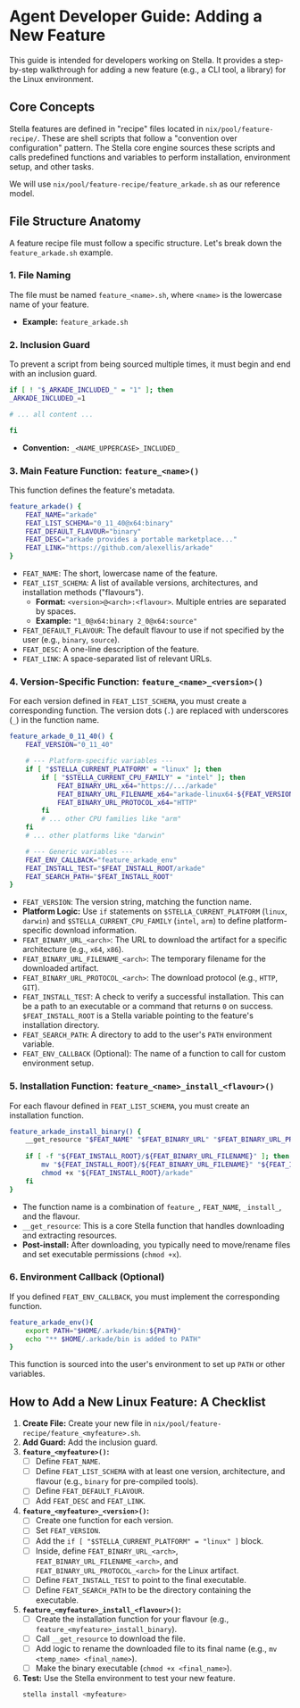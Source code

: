 # Agent Developer Guide: Adding a New Feature

This guide is intended for developers working on Stella. It provides a step-by-step walkthrough for adding a new feature (e.g., a CLI tool, a library) for the Linux environment.

## Core Concepts

Stella features are defined in "recipe" files located in `nix/pool/feature-recipe/`. These are shell scripts that follow a "convention over configuration" pattern. The Stella core engine sources these scripts and calls predefined functions and variables to perform installation, environment setup, and other tasks.

We will use `nix/pool/feature-recipe/feature_arkade.sh` as our reference model.

## File Structure Anatomy

A feature recipe file must follow a specific structure. Let's break down the `feature_arkade.sh` example.

### 1. File Naming

The file must be named `feature_<name>.sh`, where `<name>` is the lowercase name of your feature.
- **Example:** `feature_arkade.sh`

### 2. Inclusion Guard

To prevent a script from being sourced multiple times, it must begin and end with an inclusion guard.

```bash
if [ ! "$_ARKADE_INCLUDED_" = "1" ]; then
_ARKADE_INCLUDED_=1

# ... all content ...

fi
```
- **Convention:** `_<NAME_UPPERCASE>_INCLUDED_`

### 3. Main Feature Function: `feature_<name>()`

This function defines the feature's metadata.

```bash
feature_arkade() {
	FEAT_NAME="arkade"
	FEAT_LIST_SCHEMA="0_11_40@x64:binary"
	FEAT_DEFAULT_FLAVOUR="binary"
	FEAT_DESC="arkade provides a portable marketplace..."
	FEAT_LINK="https://github.com/alexellis/arkade"
}
```

- `FEAT_NAME`: The short, lowercase name of the feature.
- `FEAT_LIST_SCHEMA`: A list of available versions, architectures, and installation methods ("flavours").
    - **Format:** `<version>@<arch>:<flavour>`. Multiple entries are separated by spaces.
    - **Example:** `"1_0@x64:binary 2_0@x64:source"`
- `FEAT_DEFAULT_FLAVOUR`: The default flavour to use if not specified by the user (e.g., `binary`, `source`).
- `FEAT_DESC`: A one-line description of the feature.
- `FEAT_LINK`: A space-separated list of relevant URLs.

### 4. Version-Specific Function: `feature_<name>_<version>()`

For each version defined in `FEAT_LIST_SCHEMA`, you must create a corresponding function. The version dots (`.`) are replaced with underscores (`_`) in the function name.

```bash
feature_arkade_0_11_40() {
    FEAT_VERSION="0_11_40"

    # --- Platform-specific variables ---
    if [ "$STELLA_CURRENT_PLATFORM" = "linux" ]; then
		if [ "$STELLA_CURRENT_CPU_FAMILY" = "intel" ]; then
			FEAT_BINARY_URL_x64="https://.../arkade"
			FEAT_BINARY_URL_FILENAME_x64="arkade-linux64-${FEAT_VERSION}"
			FEAT_BINARY_URL_PROTOCOL_x64="HTTP"
		fi
		# ... other CPU families like "arm"
	fi
    # ... other platforms like "darwin"

    # --- Generic variables ---
    FEAT_ENV_CALLBACK="feature_arkade_env"
    FEAT_INSTALL_TEST="$FEAT_INSTALL_ROOT/arkade"
    FEAT_SEARCH_PATH="$FEAT_INSTALL_ROOT"
}
```

- `FEAT_VERSION`: The version string, matching the function name.
- **Platform Logic:** Use `if` statements on `$STELLA_CURRENT_PLATFORM` (`linux`, `darwin`) and `$STELLA_CURRENT_CPU_FAMILY` (`intel`, `arm`) to define platform-specific download information.
- `FEAT_BINARY_URL_<arch>`: The URL to download the artifact for a specific architecture (e.g., `x64`, `x86`).
- `FEAT_BINARY_URL_FILENAME_<arch>`: The temporary filename for the downloaded artifact.
- `FEAT_BINARY_URL_PROTOCOL_<arch>`: The download protocol (e.g., `HTTP`, `GIT`).
- `FEAT_INSTALL_TEST`: A check to verify a successful installation. This can be a path to an executable or a command that returns `0` on success. `$FEAT_INSTALL_ROOT` is a Stella variable pointing to the feature's installation directory.
- `FEAT_SEARCH_PATH`: A directory to add to the user's `PATH` environment variable.
- `FEAT_ENV_CALLBACK` (Optional): The name of a function to call for custom environment setup.

### 5. Installation Function: `feature_<name>_install_<flavour>()`

For each flavour defined in `FEAT_LIST_SCHEMA`, you must create an installation function.

```bash
feature_arkade_install_binary() {
	__get_resource "$FEAT_NAME" "$FEAT_BINARY_URL" "$FEAT_BINARY_URL_PROTOCOL" "$FEAT_INSTALL_ROOT" "DEST_ERASE STRIP FORCE_NAME $FEAT_BINARY_URL_FILENAME"
	
	if [ -f "${FEAT_INSTALL_ROOT}/${FEAT_BINARY_URL_FILENAME}" ]; then
		mv "${FEAT_INSTALL_ROOT}/${FEAT_BINARY_URL_FILENAME}" "${FEAT_INSTALL_ROOT}/arkade"
		chmod +x "${FEAT_INSTALL_ROOT}/arkade"
	fi
}
```

- The function name is a combination of `feature_`, `FEAT_NAME`, `_install_`, and the flavour.
- `__get_resource`: This is a core Stella function that handles downloading and extracting resources.
- **Post-install:** After downloading, you typically need to move/rename files and set executable permissions (`chmod +x`).

### 6. Environment Callback (Optional)

If you defined `FEAT_ENV_CALLBACK`, you must implement the corresponding function.

```bash
feature_arkade_env(){
	export PATH="$HOME/.arkade/bin:${PATH}"
	echo "** $HOME/.arkade/bin is added to PATH"
}
```
This function is sourced into the user's environment to set up `PATH` or other variables.

## How to Add a New Linux Feature: A Checklist

1.  **Create File:** Create your new file in `nix/pool/feature-recipe/feature_<myfeature>.sh`.
2.  **Add Guard:** Add the inclusion guard.
3.  **`feature_<myfeature>()`:**
    - [ ] Define `FEAT_NAME`.
    - [ ] Define `FEAT_LIST_SCHEMA` with at least one version, architecture, and flavour (e.g., `binary` for pre-compiled tools).
    - [ ] Define `FEAT_DEFAULT_FLAVOUR`.
    - [ ] Add `FEAT_DESC` and `FEAT_LINK`.
4.  **`feature_<myfeature>_<version>()`:**
    - [ ] Create one function for each version.
    - [ ] Set `FEAT_VERSION`.
    - [ ] Add the `if [ "$STELLA_CURRENT_PLATFORM" = "linux" ]` block.
    - [ ] Inside, define `FEAT_BINARY_URL_<arch>`, `FEAT_BINARY_URL_FILENAME_<arch>`, and `FEAT_BINARY_URL_PROTOCOL_<arch>` for the Linux artifact.
    - [ ] Define `FEAT_INSTALL_TEST` to point to the final executable.
    - [ ] Define `FEAT_SEARCH_PATH` to be the directory containing the executable.
5.  **`feature_<myfeature>_install_<flavour>()`:**
    - [ ] Create the installation function for your flavour (e.g., `feature_<myfeature>_install_binary`).
    - [ ] Call `__get_resource` to download the file.
    - [ ] Add logic to rename the downloaded file to its final name (e.g., `mv <temp_name> <final_name>`).
    - [ ] Make the binary executable (`chmod +x <final_name>`).
6.  **Test:** Use the Stella environment to test your new feature.
    ```bash
    stella install <myfeature>
    ```
